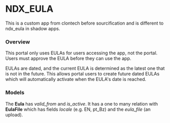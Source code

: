 # NDX_EULA

This is a custom app from clontech before sourcification and is different to ndx_eula in shadow apps.

### Overview

This portal only uses EULAs for users accessing the app, not the portal. Users must approve the EULA before they can use the app.

EULAs are dated, and the current EULA is determined as the latest one that is not in the future. This allows portal users to create future dated EULAs which will automatically activate when the EULA's date is reached.

### Models

The **Eula** has *valid_from* and *is_active*. It has a one to many relation with **EulaFile** which has fields *locale* (e.g. EN, pt_Bz) and the *eula_file* (an upload).
